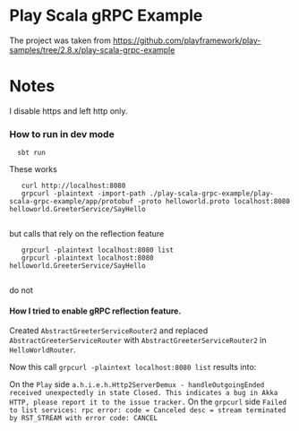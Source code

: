 # Play Scala gRPC Example

The project was taken from https://github.com/playframework/play-samples/tree/2.8.x/play-scala-grpc-example


# Notes

I disable https and left http only.



### How to run in dev mode

```
  sbt run 
```
   

These works

```
   curl http://localhost:8080   
   grpcurl -plaintext -import-path ./play-scala-grpc-example/play-scala-grpc-example/app/protobuf -proto helloworld.proto localhost:8080 helloworld.GreeterService/SayHello
                  
``` 
   

but calls that rely on the reflection feature  

```
   grpcurl -plaintext localhost:8080 list
   grpcurl -plaintext localhost:8080 helloworld.GreeterService/SayHello
    
```

do not

            


#### How I tried to enable gRPC reflection feature.

Created `AbstractGreeterServiceRouter2` and replaced `AbstractGreeterServiceRouter` with `AbstractGreeterServiceRouter2` in `HelloWorldRouter`.




Now this call ```grpcurl -plaintext localhost:8080 list``` results into: 

On the `Play` side  `a.h.i.e.h.Http2ServerDemux - handleOutgoingEnded received unexpectedly in state Closed. This indicates a bug in Akka HTTP, please report it to the issue tracker.`
On the `grpcurl` side `Failed to list services: rpc error: code = Canceled desc = stream terminated by RST_STREAM with error code: CANCEL`